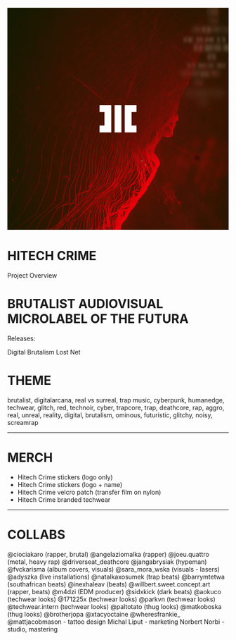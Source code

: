 ![](assets/hitechcrime.png)

# HITECH CRIME
Project Overview


# **BRUTALIST AUDIOVISUAL MICROLABEL OF THE FUTURA**

Releases:

Digital Brutalism
Lost Net

# **THEME**
brutalist, digitalarcana, real vs surreal, trap music, cyberpunk, humanedge, techwear, glitch, red, technoir, cyber, trapcore, trap, deathcore, rap, aggro, real, unreal, reality, digital, brutalism, ominous, futuristic, glitchy, noisy, screamrap

---

# **MERCH**

- Hitech Crime stickers (logo only)
- Hitech Crime stickers (logo + name)
- Hitech Crime velcro patch (transfer film on nylon)
- Hitech Crime branded techwear

---

# **COLLABS**
@ciociakaro (rapper, brutal)
@angelaziomalka (rapper)
@joeu.quattro (metal, heavy rap)
@driverseat_deathcore
@jangabrysiak (hypeman)
@fvckarisma (album covers, visuals)
@sara_mora_wska (visuals - lasers)
@adyszka (live installations)
@natalkaxosumek (trap beats)
@barrymtetwa (southafrican beats)
@inexhaleav (beats)
@willbert.sweet.concept.art (rapper, beats)
@m4dzi (EDM producer)
@sidxkick (dark beats)
@aokuco (techwear looks)
@171225x (techwear looks)
@parkvn (techwear looks)
@techwear.intern (techwear looks)
@paltotato (thug looks)
@matkoboska (thug looks)
@brotherjopa
@xtacyoctaine
@wheresfrankie_
@mattjacobmason - tattoo design
Michal Liput - marketing
Norbert Norbi - studio, mastering
